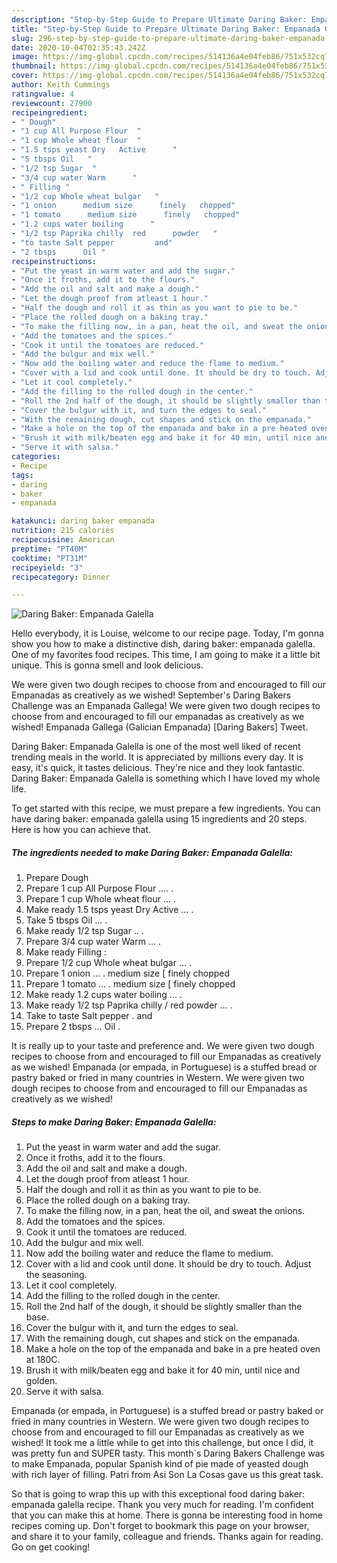 ```yaml
---
description: "Step-by-Step Guide to Prepare Ultimate Daring Baker: Empanada Galella"
title: "Step-by-Step Guide to Prepare Ultimate Daring Baker: Empanada Galella"
slug: 296-step-by-step-guide-to-prepare-ultimate-daring-baker-empanada-galella
date: 2020-10-04T02:35:43.242Z
image: https://img-global.cpcdn.com/recipes/514136a4e04feb86/751x532cq70/daring-baker-empanada-galella-recipe-main-photo.jpg
thumbnail: https://img-global.cpcdn.com/recipes/514136a4e04feb86/751x532cq70/daring-baker-empanada-galella-recipe-main-photo.jpg
cover: https://img-global.cpcdn.com/recipes/514136a4e04feb86/751x532cq70/daring-baker-empanada-galella-recipe-main-photo.jpg
author: Keith Cummings
ratingvalue: 4
reviewcount: 27900
recipeingredient:
- " Dough"
- "1 cup All Purpose Flour  "
- "1 cup Whole wheat flour  "
- "1.5 tsps yeast Dry   Active      "
- "5 tbsps Oil   "
- "1/2 tsp Sugar  "
- "3/4 cup water Warm      "
- " Filling "
- "1/2 cup Whole wheat bulgar   "
- "1 onion      medium size      finely   chopped"
- "1 tomato      medium size      finely   chopped"
- "1.2 cups water boiling      "
- "1/2 tsp Paprika chilly  red      powder   "
- "to taste Salt pepper         and"
- "2 tbsps      Oil "
recipeinstructions:
- "Put the yeast in warm water and add the sugar."
- "Once it froths, add it to the flours."
- "Add the oil and salt and make a dough."
- "Let the dough proof from atleast 1 hour."
- "Half the dough and roll it as thin as you want to pie to be."
- "Place the rolled dough on a baking tray."
- "To make the filling now, in a pan, heat the oil, and sweat the onions."
- "Add the tomatoes and the spices."
- "Cook it until the tomatoes are reduced."
- "Add the bulgur and mix well."
- "Now add the boiling water and reduce the flame to medium."
- "Cover with a lid and cook until done. It should be dry to touch. Adjust the seasoning."
- "Let it cool completely."
- "Add the filling to the rolled dough in the center."
- "Roll the 2nd half of the dough, it should be slightly smaller than the base."
- "Cover the bulgur with it, and turn the edges to seal."
- "With the remaining dough, cut shapes and stick on the empanada."
- "Make a hole on the top of the empanada and bake in a pre heated oven at 180C."
- "Brush it with milk/beaten egg and bake it for 40 min, until nice and golden."
- "Serve it with salsa."
categories:
- Recipe
tags:
- daring
- baker
- empanada

katakunci: daring baker empanada 
nutrition: 215 calories
recipecuisine: American
preptime: "PT40M"
cooktime: "PT31M"
recipeyield: "3"
recipecategory: Dinner

---
```



![Daring Baker: Empanada Galella](https://img-global.cpcdn.com/recipes/514136a4e04feb86/751x532cq70/daring-baker-empanada-galella-recipe-main-photo.jpg)

Hello everybody, it is Louise, welcome to our recipe page. Today, I'm gonna show you how to make a distinctive dish, daring baker: empanada galella. One of my favorites food recipes. This time, I am going to make it a little bit unique. This is gonna smell and look delicious.

We were given two dough recipes to choose from and encouraged to fill our Empanadas as creatively as we wished! September&#39;s Daring Bakers Challenge was an Empanada Gallega! We were given two dough recipes to choose from and encouraged to fill our empanadas as creatively as we wished! Empanada Gallega (Galician Empanada) [Daring Bakers] Tweet.

Daring Baker: Empanada Galella is one of the most well liked of recent trending meals in the world. It is appreciated by millions every day. It is easy, it's quick, it tastes delicious. They're nice and they look fantastic. Daring Baker: Empanada Galella is something which I have loved my whole life.


To get started with this recipe, we must prepare a few ingredients. You can have daring baker: empanada galella using 15 ingredients and 20 steps. Here is how you can achieve that.

<!--inarticleads1-->

##### The ingredients needed to make Daring Baker: Empanada Galella:

1. Prepare  Dough
1. Prepare 1 cup All Purpose Flour .... .
1. Prepare 1 cup Whole wheat flour ... .
1. Make ready 1.5 tsps yeast Dry   Active     ... .
1. Take 5 tbsps Oil  ... .
1. Make ready 1/2 tsp Sugar .. .
1. Prepare 3/4 cup water Warm     ... .
1. Make ready  Filling :
1. Prepare 1/2 cup Whole wheat bulgar  ... .
1. Prepare 1 onion ... .    medium size     [ finely   chopped
1. Prepare 1 tomato ... .    medium size     [ finely   chopped
1. Make ready 1.2 cups water boiling     ... .
1. Make ready 1/2 tsp Paprika chilly / red      powder  ... .
1. Take to taste Salt pepper .        and
1. Prepare 2 tbsps ...     Oil .


It is really up to your taste and preference and. We were given two dough recipes to choose from and encouraged to fill our Empanadas as creatively as we wished! Empanada (or empada, in Portuguese) is a stuffed bread or pastry baked or fried in many countries in Western. We were given two dough recipes to choose from and encouraged to fill our Empanadas as creatively as we wished! 

<!--inarticleads2-->

##### Steps to make Daring Baker: Empanada Galella:

1. Put the yeast in warm water and add the sugar.
1. Once it froths, add it to the flours.
1. Add the oil and salt and make a dough.
1. Let the dough proof from atleast 1 hour.
1. Half the dough and roll it as thin as you want to pie to be.
1. Place the rolled dough on a baking tray.
1. To make the filling now, in a pan, heat the oil, and sweat the onions.
1. Add the tomatoes and the spices.
1. Cook it until the tomatoes are reduced.
1. Add the bulgur and mix well.
1. Now add the boiling water and reduce the flame to medium.
1. Cover with a lid and cook until done. It should be dry to touch. Adjust the seasoning.
1. Let it cool completely.
1. Add the filling to the rolled dough in the center.
1. Roll the 2nd half of the dough, it should be slightly smaller than the base.
1. Cover the bulgur with it, and turn the edges to seal.
1. With the remaining dough, cut shapes and stick on the empanada.
1. Make a hole on the top of the empanada and bake in a pre heated oven at 180C.
1. Brush it with milk/beaten egg and bake it for 40 min, until nice and golden.
1. Serve it with salsa.


Empanada (or empada, in Portuguese) is a stuffed bread or pastry baked or fried in many countries in Western. We were given two dough recipes to choose from and encouraged to fill our Empanadas as creatively as we wished! It took me a little while to get into this challenge, but once I did, it was pretty fun and SUPER tasty. This month`s Daring Bakers Challenge was to make Empanada, popular Spanish kind of pie made of yeasted dough with rich layer of filling. Patri from Asi Son La Cosas gave us this great task. 

So that is going to wrap this up with this exceptional food daring baker: empanada galella recipe. Thank you very much for reading. I'm confident that you can make this at home. There is gonna be interesting food in home recipes coming up. Don't forget to bookmark this page on your browser, and share it to your family, colleague and friends. Thanks again for reading. Go on get cooking!
